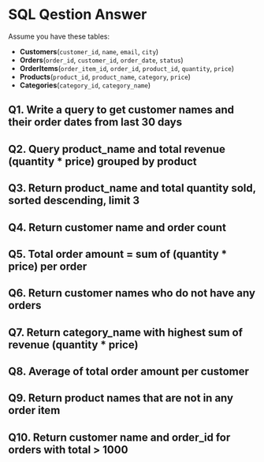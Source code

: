 # SQL Qestion Answer
Assume you have these tables:

- **Customers**(`customer_id`, `name`, `email`, `city`)
- **Orders**(`order_id`, `customer_id`, `order_date`, `status`)
- **OrderItems**(`order_item_id`, `order_id`, `product_id`, `quantity`, `price`)
- **Products**(`product_id`, `product_name`, `category`, `price`)
- **Categories**(`category_id`, `category_name`)


## Q1. Write a query to get customer names and their order dates from last 30 days
## Q2. Query product_name and total revenue (quantity * price) grouped by product
## Q3. Return product_name and total quantity sold, sorted descending, limit 3
## Q4. Return customer name and order count
## Q5. Total order amount = sum of (quantity * price) per order
## Q6. Return customer names who do not have any orders
## Q7. Return category_name with highest sum of revenue (quantity * price)
## Q8. Average of total order amount per customer
## Q9. Return product names that are not in any order item
## Q10. Return customer name and order_id for orders with total > 1000

